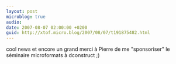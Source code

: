 ```yaml
---
layout: post
microblog: true
audio: 
date: 2007-08-07 02:00:00 +0200
guid: http://xtof.micro.blog/2007/08/07/t191875482.html
---
```

cool news et encore un grand merci à Pierre de me "sponsoriser" le séminaire microformats à dconstruct ;)

